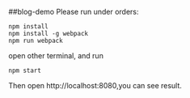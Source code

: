 ##blog-demo
Please run under orders:

```
npm install
npm install -g webpack
npm run webpack
```
open other terminal, and run
```
npm start
```


Then open http://localhost:8080,you can see result.
